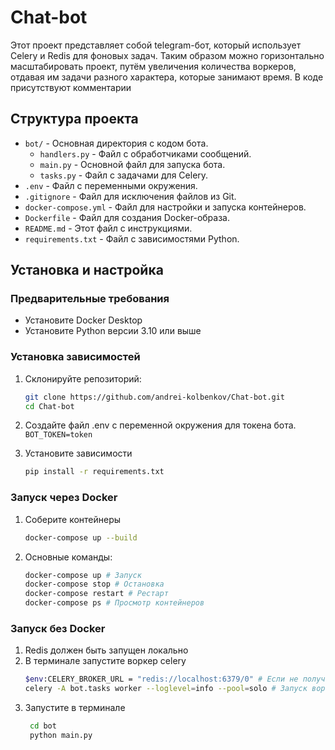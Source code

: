 # Chat-bot

Этот проект представляет собой telegram-бот, который использует Celery и Redis для фоновых задач. Таким образом можно горизонтально масштабировать проект, путём увеличения количества воркеров, отдавая им задачи разного характера, которые занимают время. В коде присутствуют комментарии

## Структура проекта

- `bot/` - Основная директория с кодом бота.
  - `handlers.py` - Файл с обработчиками сообщений.
  - `main.py` - Основной файл для запуска бота.
  - `tasks.py` - Файл с задачами для Celery.
- `.env` - Файл с переменными окружения.
- `.gitignore` - Файл для исключения файлов из Git.
- `docker-compose.yml` - Файл для настройки и запуска контейнеров.
- `Dockerfile` - Файл для создания Docker-образа.
- `README.md` - Этот файл с инструкциями.
- `requirements.txt` - Файл с зависимостями Python.

## Установка и настройка

### Предварительные требования

- Установите Docker Desktop
- Установите Python версии 3.10 или выше
### Установка зависимостей

1. Склонируйте репозиторий:

   ```bash
   git clone https://github.com/andrei-kolbenkov/Chat-bot.git
   cd Chat-bot
   
2. Создайте файл .env с переменной окружения для токена бота.
    ```BOT_TOKEN=token```
3. Установите зависимости 
   ```bash
   pip install -r requirements.txt

### Запуск через Docker

1. Соберите контейнеры
   ```bash
   docker-compose up --build
2. Основные команды:
   ```bash
   docker-compose up # Запуск
   docker-compose stop # Остановка
   docker-compose restart # Рестарт
   docker-compose ps # Просмотр контейнеров
   
### Запуск без Docker

1. Redis должен быть запущен локально
2. В терминале запустите воркер celery
    ```bash
   $env:CELERY_BROKER_URL = "redis://localhost:6379/0" # Если не получится, попробуйте изменить хост на другой 
   celery -A bot.tasks worker --loglevel=info --pool=solo # Запуск воркера
3. Запустите в терминале 
   ```bash
    cd bot
    python main.py